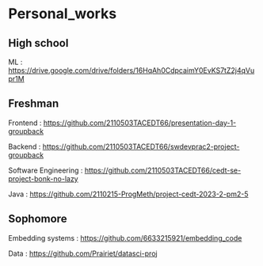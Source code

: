 # Personal_works

## High school

  ML : https://drive.google.com/drive/folders/16HqAh0CdpcaimY0EvKS7tZ2j4qVupr1M
  
## Freshman 

  Frontend : https://github.com/2110503TACEDT66/presentation-day-1-groupback
  
  Backend : https://github.com/2110503TACEDT66/swdevprac2-project-groupback

  Software Engineering : https://github.com/2110503TACEDT66/cedt-se-project-bonk-no-lazy

  Java : https://github.com/2110215-ProgMeth/project-cedt-2023-2-pm2-5
  
## Sophomore

  Embedding systems : https://github.com/6633215921/embedding_code
  
  Data : https://github.com/Prairiet/datasci-proj
  
